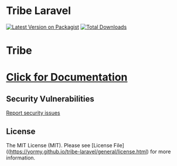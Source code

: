 # Tribe Laravel

[![Latest Version on Packagist](https://img.shields.io/packagist/v/yormy/files-laravel.svg?style=flat-square)](https://packagist.org/packages/yormy/files-laravel)
[![Total Downloads](https://img.shields.io/packagist/dt/yormy/files-laravel.svg?style=flat-square)](https://packagist.org/packages/yormy/files-laravel)

# Tribe


# [Click for Documentation](https://yormy.github.io/tribe-laravel/)

## Security Vulnerabilities
[Report security issues](https://yormy.github.io/tribe-laravel/general/report_security.html)

## License

The MIT License (MIT). Please see [License File]((https://yormy.github.io/tribe-laravel/general/license.html) for more information.
